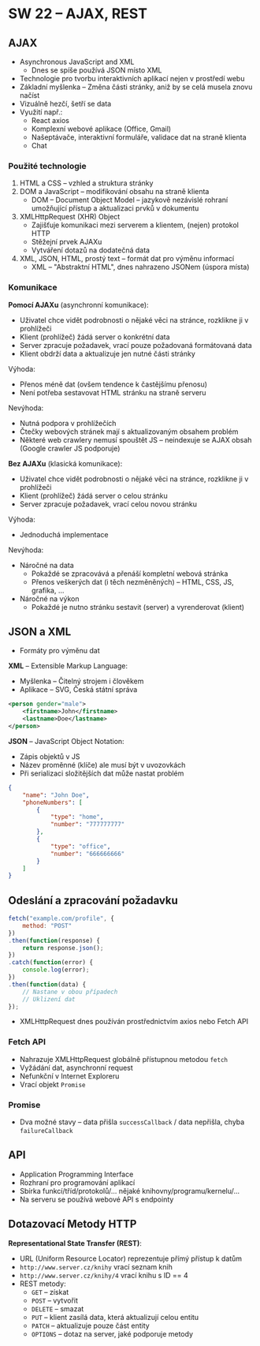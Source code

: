 # SW 22 – AJAX, REST

## AJAX

* Asynchronous JavaScript and XML
  * Dnes se spíše používá JSON místo XML
* Technologie pro tvorbu interaktivních aplikací nejen v prostředí webu
* Základní myšlenka – Změna části stránky, aniž by se celá musela znovu načíst
* Vizuálně hezčí, šetří se data
* Využití např.:
  * React axios
  * Komplexní webové aplikace (Office, Gmail)
  * Našeptávače, interaktivní formuláře, validace dat na straně klienta
  * Chat

### Použité technologie

1. HTML a CSS – vzhled a struktura stránky
2. DOM a JavaScript – modifikování obsahu na straně klienta
    * DOM – Document Object Model – jazykově nezávislé rohraní umožňující přístup a aktualizaci prvků v dokumentu
3. XMLHttpRequest (XHR) Object
    * Zajišťuje komunikaci mezi serverem a klientem, (nejen) protokol HTTP
    * Stěžejní prvek AJAXu
    * Vytváření dotazů na dodatečná data
4. XML, JSON, HTML, prostý text – formát dat pro výměnu informací
    * XML – "Abstraktní HTML", dnes nahrazeno JSONem (úspora místa)

### Komunikace

__Pomocí AJAXu__ (asynchronní komunikace):

* Uživatel chce vidět podrobnosti o nějaké věci na stránce, rozklikne ji v prohlížeči
* Klient (prohlížeč) žádá server o konkrétní data
* Server zpracuje požadavek, vrací pouze požadovaná formátovaná data
* Klient obdrží data a aktualizuje jen nutné části stránky

Výhoda:

* Přenos méně dat (ovšem tendence k častějšímu přenosu)
* Není potřeba sestavovat HTML stránku na straně serveru

Nevýhoda:

* Nutná podpora v prohlížečích
* Čtečky webových stránek mají s aktualizovaným obsahem problém
* Některé web crawlery nemusí spouštět JS – neindexuje se AJAX obsah (Google crawler JS podporuje)

__Bez AJAXu__ (klasická komunikace):

* Uživatel chce vidět podrobnosti o nějaké věci na stránce, rozklikne ji v prohlížeči
* Klient (prohlížeč) žádá server o celou stránku
* Server zpracuje požadavek, vrací celou novou stránku

Výhoda:

* Jednoduchá implementace

Nevýhoda:

* Náročné na data
  * Pokaždé se zpracovává a přenáší kompletní webová stránka
  * Přenos veškerých dat (i těch nezměněných) – HTML, CSS, JS, grafika, ...
* Náročné na výkon
  * Pokaždé je nutno stránku sestavit (server) a vyrenderovat (klient)

## JSON a XML

* Formáty pro výměnu dat

__XML__ – Extensible Markup Language:

* Myšlenka – Čitelný strojem i člověkem
* Aplikace – SVG, Česká státní správa

```xml
<person gender="male">
    <firstname>John</firstname>
    <lastname>Doe</lastname>
</person> 
```

__JSON__ – JavaScript Object Notation:

* Zápis objektů v JS
* Název proměnné (klíče) ale musí být v uvozovkách
* Při serializaci složitějších dat může nastat problém

```json
{
    "name": "John Doe",
    "phoneNumbers": [
        {
            "type": "home",
            "number": "777777777"
        },
        {
            "type": "office",
            "number": "666666666"
        }
    ]
}
```

## Odeslání a zpracování požadavku

```javascript
fetch("example.com/profile", {
    method: "POST"
})
.then(function(response) {
    return response.json();
})
.catch(function(error) {
    console.log(error);
})
.then(function(data) {
    // Nastane v obou případech
    // Uklizení dat
});
```

* XMLHttpRequest dnes používán prostřednictvím axios nebo Fetch API

### Fetch API

* Nahrazuje XMLHttpRequest globálně přístupnou metodou `fetch`
* Vyžádání dat, asynchronní request
* Nefunkční v Internet Exploreru
* Vrací objekt `Promise`

### Promise

* Dva možné stavy – data přišla `successCallback` / data nepřišla, chyba `failureCallback`

## API

* Application Programming Interface
* Rozhraní pro programování aplikací
* Sbírka funkcí/tříd/protokolů/... nějaké knihovny/programu/kernelu/...
* Na serveru se používá webové API s endpointy

## Dotazovací Metody HTTP

__Representational State Transfer (REST)__:

* URL (Uniform Resource Locator) reprezentuje přímý přístup k datům
* `http://www.server.cz/knihy` vrací seznam knih
* `http://www.server.cz/knihy/4` vrací knihu s ID == 4
* REST metody:
  * `GET` – získat
  * `POST` – vytvořit
  * `DELETE` – smazat
  * `PUT` – klient zasílá data, která aktualizují celou entitu
  * `PATCH` – aktualizuje pouze část entity
  * `OPTIONS` – dotaz na server, jaké podporuje metody
